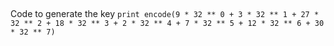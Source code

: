 ## 

Code to generate the key `print encode(9 * 32 ** 0 + 3 * 32 ** 1 + 27 * 32 ** 2 + 18 * 32 ** 3 + 2 * 32 ** 4 + 7 * 32 ** 5 + 12 * 32 ** 6 + 30 * 32 ** 7)`
